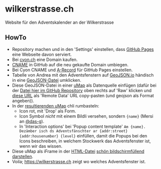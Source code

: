 # wilkerstrasse.ch

Website für den Adventskalender an der Wilkerstrasse

## HowTo

- Repository machen und in den 'Settings' einstellen, dass [GitHub Pages](https://pages.github.com) eine Webseite davon serviert.
- Bei [cyon.ch](https://www.cyon.ch/domains/) eine Domain kaufen.
- [CNAME](CNAME) in GitHub auf die neu gekaufte Domain umbiegen.
- Bei Cyon CNAME und [A-Record](https://docs.github.com/en/free-pro-team@latest/github/working-with-github-pages/managing-a-custom-domain-for-your-github-pages-site#configuring-an-apex-domain) für GitHub Pages einstellen.
- Tabelle von Andrea mit den Adventsfenstern auf [GeoJSON.io](http://geojson.io) händisch in eine [GeoJSON-Datei](https://git.io/JkdqT) umklicken.
- Diese GeoJSON-Datei in einer [uMap](https://wiki.openstreetmap.org/wiki/DE:UMap) als Datenquelle einfügen (dafür bei der [Datei hier im GitHub Repository](https://github.com/habi/wilkerstrasse.ch/blob/main/adventsfenster.geojson) oben rechts auf 'Raw' klicken und [diese URL](https://raw.githubusercontent.com/habi/wilkerstrasse.ch/main/adventsfenster.geojson) als 'Remote Data' URL copy-pasten (und geojson als Format angeben)).
- In der [resultierenden uMap](http://umap.osm.ch/m/3161/) chli rumbasteln:
    - Icon rot, mit 'Drop' als Form.
    - Icon Symbol *nicht* mit einem Bildli versehen, sondern `{name}` (Mersi an [@das-g](https://matrix.to/#/!SKrlcOagVFDvtqOndy:matrix.org/$1638795222589825FegDE:matrix.org?via=matrix.org&via=binarylogic.ch&via=mozilla.org)).
    - In 'Interaction options' bei 'Popup content template' `Am {name}. Dezämber isch ds Adventsfänschter ar {addr:street} {addr:housenumber} {level}` einfüllen, damit die Popups bei den Icons beschreiben, in welchem Stockwerk das Adventsfenster ist, wenn wir das wissen.
- Diese uMap als iFrame in der [HTML-Datei](index.html) [schön bildschirmfüllend darstellen](https://stackoverflow.com/a/27832759/323100).
- Voila; https://wilkerstrasse.ch zeigt wo welches Adventsfenster ist.
